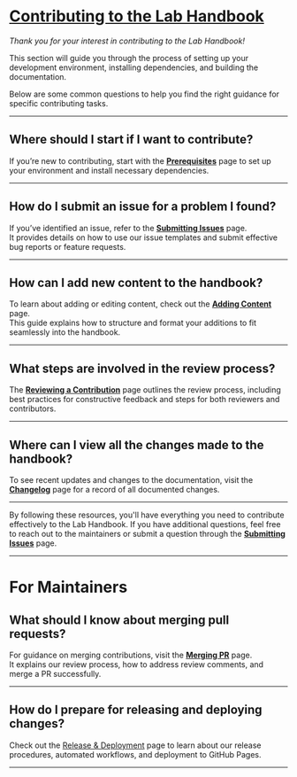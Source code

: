 # [Contributing to the Lab Handbook](#contributing-to-the-lab-handbook)

*Thank you for your interest in contributing to the Lab Handbook!*

This section will guide you through the process of setting up your
development environment, installing dependencies, and building the documentation.

Below are some common questions to help you find the right guidance for specific
contributing tasks.

---

## Where should I start if I want to contribute?

If you’re new to contributing, start with the **[Prerequisites](prerequisites.md)**
page to set up your environment and install necessary dependencies.

---

## How do I submit an issue for a problem I found?

If you’ve identified an issue, refer to the
**[Submitting Issues](submitting_issues.md)** page. <br> It provides details on
how to use our issue templates and submit effective bug reports or feature requests.

---

## How can I add new content to the handbook?

To learn about adding or editing content, check out the
**[Adding Content](adding_content.md)** page. <br> This guide explains how to
structure and format your additions to fit seamlessly into the handbook.


---

## What steps are involved in the review process?

The **[Reviewing a Contribution](reviews.md)** page outlines the review process,
including best practices for constructive feedback and steps for both reviewers
and contributors.

---

## Where can I view all the changes made to the handbook?

To see recent updates and changes to the documentation, visit the
**[Changelog](changelog.md)** page for a record of all documented changes.

---

By following these resources, you'll have everything you need to contribute
effectively to the Lab Handbook. If you have additional questions, feel free
to reach out to the maintainers or submit a question through the
**[Submitting Issues](submitting_issues.md)** page.

___

# For Maintainers

## What should I know about merging pull requests?

For guidance on merging contributions, visit the **[Merging PR](merging_pr.md)**
page. <br> It explains our review process, how to address review comments, and
merge a PR successfully.

---

## How do I prepare for releasing and deploying changes?

Check out the [Release & Deployment](release_deployment.md) page to learn
about our release procedures, automated workflows, and deployment to GitHub Pages.

---
